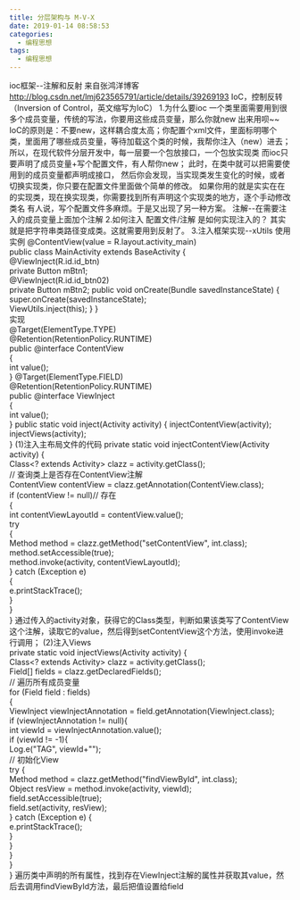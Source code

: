 ```yaml
---
title: 分层架构与 M-V-X
date: 2019-01-14 08:58:53
categories:
  - 编程思想
tags:
  - 编程思想
---
```


ioc框架--注解和反射
来自张鸿洋博客 http://blog.csdn.net/lmj623565791/article/details/39269193
IoC，控制反转（Inversion of Control，英文缩写为IoC）
1.为什么要ioc
	一个类里面需要用到很多个成员变量，传统的写法，你要用这些成员变量，那么你就new 出来用呗~~
	IoC的原则是：不要new，这样耦合度太高；你配置个xml文件，里面标明哪个类，里面用了哪些成员变量，等待加载这个类的时候，我帮你注入（new）进去；
	所以，在现代软件分层开发中，每一层要一个包放接口，一个包放实现类
		而ioc只要声明了成员变量+写个配置文件，有人帮你new；
		此时，在类中就可以把需要使用到的成员变量都声明成接口，
		然后你会发现，当实现类发生变化的时候，或者切换实现类，你只要在配置文件里面做个简单的修改。
		如果你用的就是实实在在的实现类，现在换实现类，你需要找到所有声明这个实现类的地方，逐个手动修改类名
	有人说，写个配置文件多麻烦。于是又出现了另一种方案。
	注解--在需要注入的成员变量上面加个注解
2.如何注入
	配置文件/注解 是如何实现注入的？
	其实就是把字符串类路径变成类。这就需要用到反射了。
3.注入框架实现--xUtils
	使用实例
		@ContentView(value = R.layout.activity_main)  
		public class MainActivity extends BaseActivity {  
			@ViewInject(R.id.id_btn)  
			private Button mBtn1;  
			@ViewInject(R.id.id_btn02)  
			private Button mBtn2; 
			public void onCreate(Bundle savedInstanceState) {
				super.onCreate(savedInstanceState);								
				ViewUtils.inject(this);	
			}
		}	
	实现	
		@Target(ElementType.TYPE)  
		@Retention(RetentionPolicy.RUNTIME)  
		public @interface ContentView  
		{  
			int value();  
		} 
		@Target(ElementType.FIELD)  
		@Retention(RetentionPolicy.RUNTIME)  
		public @interface ViewInject  
		{  
			int value();  
		}
		public static void inject(Activity activity) { 
			injectContentView(activity);  
			injectViews(activity);  
		} 
		(1)注入主布局文件的代码
			private static void injectContentView(Activity activity) {  
				Class<? extends Activity> clazz = activity.getClass();  
				// 查询类上是否存在ContentView注解  
				ContentView contentView = clazz.getAnnotation(ContentView.class);  
				if (contentView != null)// 存在  
				{  
					int contentViewLayoutId = contentView.value();  
					try  
					{  
						Method method = clazz.getMethod("setContentView", int.class);  
						method.setAccessible(true);  
						method.invoke(activity, contentViewLayoutId);  
					} catch (Exception e)  
					{  
						e.printStackTrace();  
					}  
				}  
			} 
			通过传入的activity对象，获得它的Class类型，判断如果该类写了ContentView这个注解，读取它的value，然后得到setContentView这个方法，使用invoke进行调用；
		(2)注入Views	
			private static void injectViews(Activity activity) {  
				Class<? extends Activity> clazz = activity.getClass();  
				Field[] fields = clazz.getDeclaredFields();  
				// 遍历所有成员变量  
				for (Field field : fields)  
				{   
					ViewInject viewInjectAnnotation = field.getAnnotation(ViewInject.class);  
					if (viewInjectAnnotation != null){  
						int viewId = viewInjectAnnotation.value();  
						if (viewId != -1){  
							Log.e("TAG", viewId+"");  
							// 初始化View  
							try {  
								Method method = clazz.getMethod("findViewById", int.class);  
								Object resView = method.invoke(activity, viewId);  
								field.setAccessible(true);  
								field.set(activity, resView);  
							} catch (Exception e) {  
								e.printStackTrace();  
							}  
						}  
					}  
				}  		  
			} 
			遍历类中声明的所有属性，找到存在ViewInject注解的属性并获取其value，然后去调用findViewById方法，最后把值设置给field